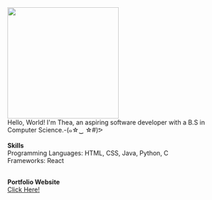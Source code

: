 
<img src= "https://i.pinimg.com/originals/a9/9e/41/a99e419272b53630b5d5b178188a8900.gif" width="250" height="250">
<br>
Hello, World! I'm Thea, an aspiring software developer with a B.S in Computer Science.-(๑☆‿ ☆#)ᕗ

<!---
dumplingcodes/dumplingcodes is a ✨ special ✨ repository because its `README.md` (this file) appears on your GitHub profile.
You can click the Preview link to take a look at your changes.
--->
<br>
<br>
<b>Skills</b>
<br>
Programming Languages: HTML, CSS, Java, Python, C
<br>
Frameworks: React
<br>
<br>

<b>Portfolio Website</b>
<br>
<a href="https://tplanas21.github.io/theaplanas_portfolio/">Click Here!</a>





